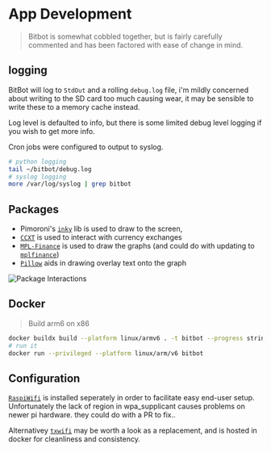 # App Development

> Bitbot is somewhat cobbled together, but is fairly carefully commented and has been factored with ease of change in mind.  

## logging
BitBot will log to `StdOut` and a rolling `debug.log` file, i'm mildly concerned about writing to the SD card too much causing wear, it may be sensible to write these to a memory cache instead.

Log level is defaulted to info, but there is some limited debug level logging if you wish to get more info.

Cron jobs were configured to output to syslog.

```sh
# python logging
tail ~/bitbot/debug.log
# syslog logging
more /var/log/syslog | grep bitbot
```

## Packages
 - Pimoroni's [`inky`](https://github.com/pimoroni/inky) lib is used to draw to the screen, 
 - [`CCXT`](https://github.com/ccxt/ccxt) is used to interact with currency exchanges
 - [`MPL-Finance`](https://github.com/matplotlib/mpl-finance) is used to draw the graphs (and could do with updating to [`mplfinance`](https://github.com/matplotlib/mplfinance))
 - [`Pillow`](https://github.com/python-pillow/Pillow) aids in drawing overlay text onto the graph

![Package Interactions](http://www.plantuml.com/plantuml/svg/3Oon3KCX30NxFqMo0EvJ_LN0M7mhO11-LjOFrUckkDkHDsBqwwt6FQh4xgy7MFuXslcNckA94YwRfq4CYUUWEgseDIgACa4Zgvt6JcT5A_CtD_6qZbstM3ty0m00)

## Docker
> Build arm6 on x86
```bash
docker buildx build --platform linux/armv6 . -t bitbot --progress string
# run it
docker run --privileged --platform linux/arm/v6 bitbot
```

## Configuration
[`RaspiWifi`](https://github.com/jasbur/RaspiWiFi) is installed seperately in order to facilitate easy end-user setup. Unfortunately  the lack of region in wpa_supplicant causes problems on newer pi hardware. they could do with a PR to fix..  

Alternativey [`txwifi`](https://github.com/txn2/txwifi) may be worth a look as a replacement, and is hosted in docker for cleanliness and consistency. 